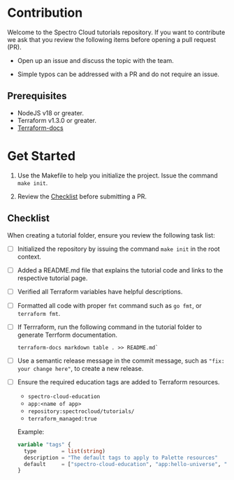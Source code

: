 # Contribution

Welcome to the Spectro Cloud tutorials repository. If you want to contribute we ask that you review the following items before opening a pull request (PR).


- Open up an issue and discuss the topic with the team.

- Simple typos can be addressed with a PR and do not require an issue.



## Prerequisites

- NodeJS v18 or greater.
- Terraform v1.3.0 or greater.
- [Terraform-docs](https://terraform-docs.io/) 



# Get Started

1. Use the Makefile to help you initialize the project. Issue the command `make init`.

2. Review the [Checklist](#checklist) before submitting a PR.




## Checklist

When creating a tutorial folder, ensure you review the following task list:

- [ ] Initialized the repository by issuing the command `make init` in the root context.

- [ ] Added a README.md file that explains the tutorial code and links to the respective tutorial page. 

- [ ] Verified all Terraform variables have helpful descriptions.

- [ ] Formatted all code with proper `fmt` command such as `go fmt`, or `terraform fmt`.

- [ ] If Terrraform, run the following command in the tutorial folder to generate Terrform documentation.

  ```shell
  terraform-docs markdown table . >> README.md`
  ```
- [ ] Use a semantic release message in the commit message, such as `"fix: your change here"`, to create a new release. 


- [ ] Ensure the required education tags are added to Terraform resources. 
  - `spectro-cloud-education`
  - `app:<name of app>`
  - `repository:spectrocloud/tutorials/`
  - `terraform_managed:true`

  Example: 
  ```terraform
  variable "tags" {
    type        = list(string)
    description = "The default tags to apply to Palette resources"
    default     = ["spectro-cloud-education", "app:hello-universe", "repository:spectrocloud/tutorials/", "terraform_managed:true"]
  }
  ```